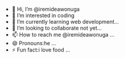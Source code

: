- 👋 Hi, I’m @iremideawonuga
- 👀 I’m interested in coding
- 🌱 I’m currently learning web development...
- 💞️ I’m looking to collaborate not yet...
- 📫 How to reach me @iremideawonuga ...
- 😄 Pronouns:he ...
- ⚡ Fun fact:i love food ...

<!---
iremideawonuga/iremideawonuga is a ✨ special ✨ repository because its `README.md` (this file) appears on your GitHub profile.
You can click the Preview link to take a look at your changes.
--->
